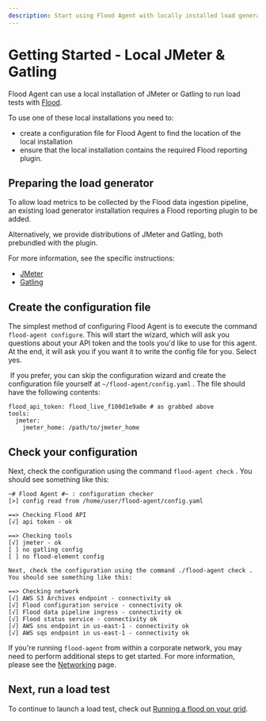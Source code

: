 ```yaml
---
description: Start using Flood Agent with locally installed load generators
---
```


# Getting Started - Local JMeter & Gatling

Flood Agent can use a local installation of JMeter or Gatling to run load tests with [Flood](https://flood.io).

To use one of these local installations you need to:

* create a configuration file for Flood Agent to find the location of the local installation
* ensure that the local installation contains the required Flood reporting plugin.

## Preparing the load generator

To allow load metrics to be collected by the Flood data ingestion pipeline, an existing load generator installation requires a Flood reporting plugin to be added.

Alternatively, we provide distributions of JMeter and Gatling, both prebundled with the plugin. 

For more information, see the specific instructions:

* [JMeter](configuration-1/jmeter.md)
* [Gatling](configuration-1/gatling.md)

## Create the configuration file

The simplest method of configuring Flood Agent is to execute the command `flood-agent configure`. This will start the wizard, which will ask you questions about your API token and the tools you'd like to use for this agent. At the end, it will ask you if you want it to write the config file for you. Select yes.

‌ If you prefer, you can skip the configuration wizard and create the configuration file yourself at `~/flood-agent/config.yaml` . The file should have the following contents:

```text
flood_api_token: flood_live_f100d1e9a8e # as grabbed above
tools:
  jmeter:
    jmeter_home: /path/to/jmeter_home
```

## Check your configuration

Next, check the configuration using the command `flood-agent check` . You should see something like this:

```text
~# Flood Agent #~ : configuration checker
[>] config read from /home/user/flood-agent/config.yaml
​
==> Checking Flood API
[√] api token - ok
​
==> Checking tools
[√] jmeter - ok
[ ] no gatling config
[ ] no flood-element config
​
Next, check the configuration using the command ./flood-agent check . You should see something like this:
​
==> Checking network
[√] AWS S3 Archives endpoint - connectivity ok
[√] Flood configuration service - connectivity ok
[√] Flood data pipeline ingress - connectivity ok
[√] Flood status service - connectivity ok
[√] AWS sns endpoint in us-east-1 - connectivity ok
[√] AWS sqs endpoint in us-east-1 - connectivity ok
```

If you're running `flood-agent` from within a corporate network, you may need to perform additional steps to get started. For more information, please see the [Networking](deployment/networking.md) page.

## Next, run a load test

To continue to launch a load test, check out [Running a flood on your grid](running-a-flood-on-your-grid.md).

